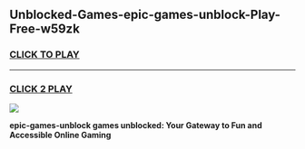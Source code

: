 
## Unblocked-Games-epic-games-unblock-Play-Free-w59zk
<h3>
<a href="https://premium76.site?title=epic-games-unblock&ref=09A">CLICK TO PLAY</a></h3>
<hr>

<h3>
<a href="https://premium76.site?title=epic-games-unblock&ref=09A">CLICK 2 PLAY</a>
  
</h3>

<a href="https://premium76.site?title=epic-games-unblock&ref=09A"><img src="https://clearcache.store/games.png"></a>


**epic-games-unblock games unblocked: Your Gateway to Fun and Accessible Online Gaming**
